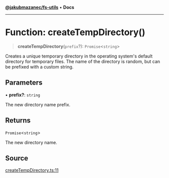[**@jakubmazanec/fs-utils**](../README.md) • **Docs**

---

# Function: createTempDirectory()

> **createTempDirectory**(`prefix`?): `Promise`\<`string`\>

Creates a unique temporary directory in the operating system's default directory for temporary
files. The name of the directory is random, but can be prefixed with a custom string.

## Parameters

• **prefix?**: `string`

The new directory name prefix.

## Returns

`Promise`\<`string`\>

The new directory name.

## Source

[createTempDirectory.ts:11](https://github.com/jakubmazanec/js-tools/blob/0a7ca643260718f11723fa4df4f144d2d5a8a885/packages/fs-utils/source/createTempDirectory.ts#L11)
